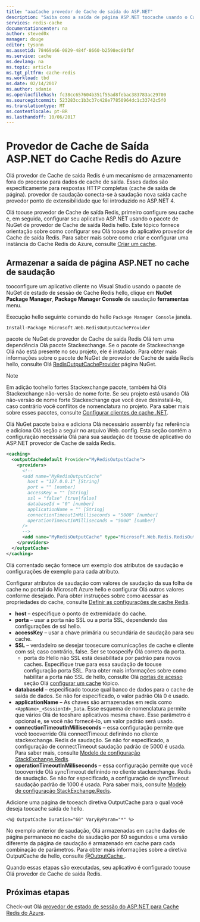 ```yaml
---
title: "aaaCache provedor de Cache de saída do ASP.NET"
description: "Saiba como a saída de página ASP.NET toocache usando o Cache Redis do Azure"
services: redis-cache
documentationcenter: na
author: steved0x
manager: douge
editor: tysonn
ms.assetid: 78469a66-0829-484f-8660-b2598ec60fbf
ms.service: cache
ms.devlang: na
ms.topic: article
ms.tgt_pltfrm: cache-redis
ms.workload: tbd
ms.date: 02/14/2017
ms.author: sdanie
ms.openlocfilehash: fc38cc657604b351f55ad8febac383783ac29700
ms.sourcegitcommit: 523283cc1b3c37c428e77850964dc1c33742c5f0
ms.translationtype: MT
ms.contentlocale: pt-BR
ms.lasthandoff: 10/06/2017
---
```

# <a name="aspnet-output-cache-provider-for-azure-redis-cache"></a>Provedor de Cache de Saída ASP.NET do Cache Redis do Azure
Olá provedor de Cache de saída Redis é um mecanismo de armazenamento fora do processo para dados de cache de saída. Esses dados são especificamente para respostas HTTP completas (cache de saída de página). provedor de saudação conecta-se à saudação nova saída cache provedor ponto de extensibilidade que foi introduzido no ASP.NET 4.

Olá toouse provedor de Cache de saída Redis, primeiro configure seu cache e, em seguida, configurar seu aplicativo ASP.NET usando o pacote de NuGet de provedor de Cache de saída Redis hello. Este tópico fornece orientação sobre como configurar seu Olá toouse do aplicativo provedor de Cache de saída Redis. Para saber mais sobre como criar e configurar uma instância do Cache Redis do Azure, consulte [Criar um cache](cache-dotnet-how-to-use-azure-redis-cache.md#create-a-cache).

## <a name="store-aspnet-page-output-in-hello-cache"></a>Armazenar a saída de página ASP.NET no cache de saudação
tooconfigure um aplicativo cliente no Visual Studio usando o pacote de NuGet de estado de sessão de Cache Redis hello, clique em **NuGet Package Manager**, **Package Manager Console** de saudação **ferramentas** menu.

Execução hello seguinte comando do hello `Package Manager Console` janela.
    
```
Install-Package Microsoft.Web.RedisOutputCacheProvider
```

pacote de NuGet de provedor de Cache de saída Redis Olá tem uma dependência Olá pacote Stackexchange. Se o pacote de Stackexchange Olá não está presente no seu projeto, ele é instalado. Para obter mais informações sobre o pacote de NuGet de provedor de Cache de saída Redis hello, consulte Olá [RedisOutputCacheProvider](https://www.nuget.org/packages/Microsoft.Web.RedisOutputCacheProvider/) página NuGet.

>[!NOTE]
>Em adição toohello fortes Stackexchange pacote, também há Olá Stackexchange não-versão de nome forte. Se seu projeto está usando Olá não-versão de nome forte Stackexchange que você deve desinstalá-lo, caso contrário você conflitos de nomenclatura no projeto. Para saber mais sobre esses pacotes, consulte [Configurar clientes de cache .NET](cache-dotnet-how-to-use-azure-redis-cache.md#configure-the-cache-clients).
>
>

Olá NuGet pacote baixa e adiciona Olá necessário assembly faz referência e adiciona Olá seção a seguir no arquivo Web. config. Esta seção contém a configuração necessária Olá para sua saudação de toouse de aplicativo do ASP.NET provedor de Cache de saída Redis.

```xml
<caching>
  <outputCachedefault Provider="MyRedisOutputCache">
    <providers>
      <!--
      <add name="MyRedisOutputCache"
        host = "127.0.0.1" [String]
        port = "" [number]
        accessKey = "" [String]
        ssl = "false" [true|false]
        databaseId = "0" [number]
        applicationName = "" [String]
        connectionTimeoutInMilliseconds = "5000" [number]
        operationTimeoutInMilliseconds = "5000" [number]
      />
      -->
      <add name="MyRedisOutputCache" type="Microsoft.Web.Redis.RedisOutputCacheProvider" host="127.0.0.1" accessKey="" ssl="false"/>
    </providers>
  </outputCache>
</caching>
```

Olá comentado seção fornece um exemplo dos atributos de saudação e configurações de exemplo para cada atributo.

Configurar atributos de saudação com valores de saudação da sua folha de cache no portal do Microsoft Azure hello e configurar Olá outros valores conforme desejado. Para obter instruções sobre como acessar as propriedades do cache, consulte [Definir as configurações de cache Redis](cache-configure.md#configure-redis-cache-settings).

* **host** – especifique o ponto de extremidade do cache.
* **porta** – usar a porta não SSL ou a porta SSL, dependendo das configurações de ssl hello.
* **accessKey** – usar a chave primária ou secundária de saudação para seu cache.
* **SSL** – verdadeiro se desejar toosecure comunicações de cache e cliente com ssl; caso contrário, false. Ser se toospecify Olá correto da porta.
  * porta do Hello não SSL está desabilitada por padrão para novos caches. Especifique true para essa saudação de toouse configuração porta SSL. Para obter mais informações sobre como habilitar a porta não SSL de hello, consulte Olá [portas de acesso](cache-configure.md#access-ports) seção Olá [configurar um cache](cache-configure.md) tópico.
* **databaseId** – especificado toouse qual banco de dados para o cache de saída de dados. Se não for especificado, o valor padrão Olá 0 é usado.
* **applicationName** – As chaves são armazenadas em redis como `<AppName>_<SessionId>_Data`. Esse esquema de nomenclatura permite que vários Olá de tooshare aplicativos mesma chave. Esse parâmetro é opcional e, se você não fornecê-lo, um valor padrão será usado.
* **connectionTimeoutInMilliseconds** – essa configuração permite que você toooverride Olá connectTimeout definindo no cliente stackexchange. Redis de saudação. Se não for especificado, a configuração de connectTimeout saudação padrão de 5000 é usada. Para saber mais, consulte [Modelo de configuração StackExchange.Redis](http://go.microsoft.com/fwlink/?LinkId=398705).
* **operationTimeoutInMilliseconds** – essa configuração permite que você toooverride Olá syncTimeout definindo no cliente stackexchange. Redis de saudação. Se não for especificado, a configuração de syncTimeout saudação padrão de 1000 é usada. Para saber mais, consulte [Modelo de configuração StackExchange.Redis](http://go.microsoft.com/fwlink/?LinkId=398705).

Adicione uma página de tooeach diretiva OutputCache para o qual você deseja toocache saída de hello.

```
<%@ OutputCache Duration="60" VaryByParam="*" %>
```

No exemplo anterior de saudação, Olá armazenadas em cache dados de página permanece no cache de saudação por 60 segundos e uma versão diferente da página de saudação é armazenado em cache para cada combinação de parâmetros. Para obter mais informações sobre a diretiva OutputCache de hello, consulte [ @OutputCache ](http://go.microsoft.com/fwlink/?linkid=320837).

Quando essas etapas são executadas, seu aplicativo é configurado toouse Olá provedor de Cache de saída Redis.

## <a name="next-steps"></a>Próximas etapas
Check-out Olá [provedor de estado de sessão do ASP.NET para Cache Redis do Azure](cache-aspnet-session-state-provider.md).

